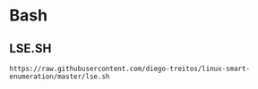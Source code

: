 # Bash

## LSE.SH

```
https://raw.githubusercontent.com/diego-treitos/linux-smart-enumeration/master/lse.sh
```

